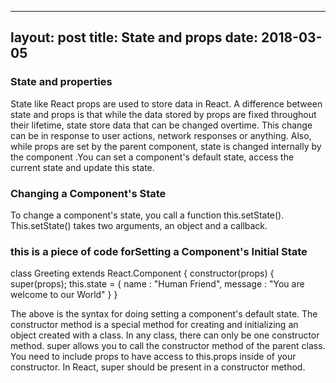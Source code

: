 

---
layout: post
title: State and props
date: 2018-03-05
---

### State and properties

State like React props are used to store data in React. A difference between state and props is that while the data stored by props are fixed throughout their lifetime, state store data that can be changed overtime. This change can be in response to user actions, network responses or anything. Also, while props are set by the parent component, state is changed internally by the component .You can set a component's default state, access the current state and update this state.

### Changing a Component's State

To change a component's state, you call a function this.setState(). This.setState() takes two arguments, an object and a callback. 

### this is a piece of code forSetting a Component's Initial State 

class Greeting extends React.Component {
  constructor(props) {
    super(props);
    this.state = {
      name : "Human Friend", 
      message : "You are welcome to our World"
    }
  }

The above is the syntax for doing setting a component's default state. The constructor method is a special method for creating and initializing an object created with a class. In any class, there can only be one constructor method. super allows you to call the constructor method of the parent class. You need to include props to have access to this.props inside of your constructor. In React, super should be present in a constructor method.
